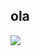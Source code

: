 ## ola













![](https://media1.tenor.com/m/J9lnKRr9ORoAAAAd/charles-leclerc-spanish-gp2022.gif)
